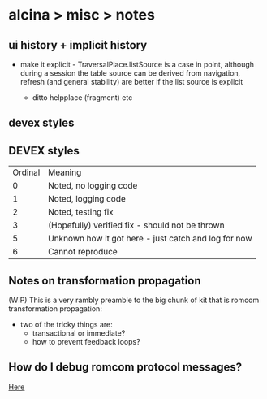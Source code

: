 # alcina > misc > notes

## ui history + implicit history

- make it explicit - TraversalPlace.listSource is a case in point, although during a session the table source can be
  derived from navigation, refresh (and general stability) are better if the list source is explicit

  - ditto helpplace (fragment) etc

## devex styles

 <h2>DEVEX styles</h2>
  <table>
  <tr>
  <td>Ordinal</td>
  <td>Meaning</td>
  </tr>
  <tr>
  <td>0</td>
  <td>Noted, no logging code</td>
  </tr>
  <tr>
  <td>1</td>
  <td>Noted, logging code</td>
  </tr>
  
  <tr>
  <td>2</td>
  <td>Noted, testing fix</td>
  </tr>
  <tr>
  <td>3</td>
  <td>(Hopefully) verified fix - should not be thrown</td>
  </tr>
  <tr>
  <td>5</td>
  <td>Unknown how it got here - just catch and log for now</td>
  </tr>
  <tr>
  <td>6</td>
  <td>Cannot reproduce</td>
  </tr>
  </table>

## Notes on transformation propagation

(WIP) This is a very rambly preamble to the big chunk of kit that is romcom transformation propagation:

- two of the tricky things are:
  - transactional or immediate?
  - how to prevent feedback loops?

## How do I debug romcom protocol messages?

[Here](debugging-and-metrics.md)
